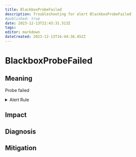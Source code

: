 ```yaml
---
title: BlackboxProbeFailed
description: Troubleshooting for alert BlackboxProbeFailed
#published: true
date: 2023-12-13T22:43:31.513Z
tags: 
editor: markdown
dateCreated: 2023-12-13T16:44:36.452Z
---
```


# BlackboxProbeFailed

## Meaning
[//]: # "Short paragraph that explains what the alert means"
Probe failed 

<details>
  <summary>Alert Rule</summary>
  
```yaml
  - alert: BlackboxProbeFailed
    expr: probe_success == 0
    for: 0m
    labels:
      severity: critical
    annotations:
      summary: Blackbox probe failed (instance {{ $labels.instance }})
      description: "Probe failed\n  VALUE = {{ $value }}\n  LABELS = {{ $labels }}"
      runbook: https://wiki.ringsq.io/runbook/BlackboxProbeFailed
```
  </details>

## Impact
[//]: # "What could / will happen if the alert is not addressed"



## Diagnosis
[//]: # "Steps to take to identify the cause of the problem"



## Mitigation
[//]: # "The steps necessary to resolve the alert"
